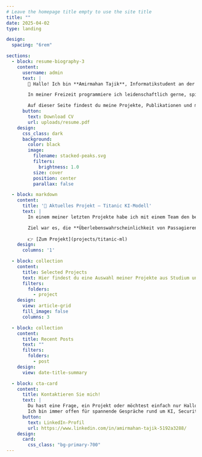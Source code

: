 ```yaml
---
# Leave the homepage title empty to use the site title
title: ""
date: 2025-04-02
type: landing

design:
  spacing: "6rem"

sections:
  - block: resume-biography-3
    content:
      username: admin
      text: |
        👋 Hallo! Ich bin **Amirmahan Tajik**, Informatikstudent an der TU Clausthal mit einem besonderen Interesse an **Künstlicher Intelligenz**, **IT-Sicherheit** und **Softwareentwicklung**.

        In meiner Freizeit programmiere ich leidenschaftlich gerne, spiele Tischtennis, gehe spazieren und höre Musik. 🚀

        Auf dieser Seite findest du meine Projekte, Publikationen und mehr!
      button:
        text: Download CV
        url: uploads/resume.pdf
    design:
      css_class: dark
      background:
        color: black
        image:
          filename: stacked-peaks.svg
          filters:
            brightness: 1.0
          size: cover
          position: center
          parallax: false

  - block: markdown
    content:
      title: '🧠 Aktuelles Projekt – Titanic KI-Modell'
      text: |
        In einem meiner letzten Projekte habe ich mit einem Team den berühmten Titanic-Datensatz analysiert und verschiedene **Machine-Learning-Algorithmen** wie **Naive Bayes**, **logistische Regression** und **KNN** implementiert.

        Ziel war es, die **Überlebenswahrscheinlichkeit von Passagieren vorherzusagen**. Besonderes Augenmerk lag auf Feature Engineering, Hyperparameter-Tuning und Modellauswahl.  
        
        👉 [Zum Projekt](projects/titanic-ml)
    design:
      columns: '1'

  - block: collection
    content:
      title: Selected Projects
      text: Hier findest du eine Auswahl meiner Projekte aus Studium und Freizeit.
      filters:
        folders:
          - project
    design:
      view: article-grid
      fill_image: false
      columns: 3

  - block: collection
    content:
      title: Recent Posts
      text: ""
      filters:
        folders:
          - post
    design:
      view: date-title-summary

  - block: cta-card
    content:
      title: Kontaktieren Sie mich!
      text: |
        Du hast eine Frage, ein Projekt oder möchtest einfach nur Hallo sagen?  
        Ich bin immer offen für spannende Gespräche rund um KI, Security und Coding!
      button:
        text: LinkedIn-Profil
        url: https://www.linkedin.com/in/amirmahan-tajik-5192a3288/
    design:
      card:
        css_class: "bg-primary-700"
---
```

